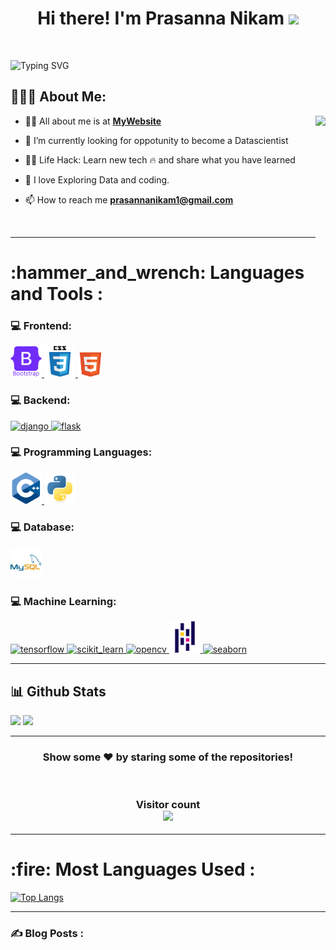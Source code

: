 <h1 align="center">Hi there! I'm Prasanna Nikam <img src="https://media.giphy.com/media/hvRJCLFzcasrR4ia7z/giphy.gif"
    width="25px"> </h1>
<br>

![Typing SVG](https://readme-typing-svg.herokuapp.com?font=comfortaa&color=016EEA&size=24&width=1100&lines=Currently+seeking+opportunities+as+a+Data+Scientist+to+apply+my+expertise+in+machine+learning+and+contribute+to+impactful+projects.;Open-Source+Developer;Nice+to+meet+you...)
<br>
## 👨🏻‍💻 About Me:

<img src="https://raw.githubusercontent.com/gauravsapkal/gauravsapkal/main/code.gif" height="280px" align="right" />

- 🙋‍♂️ All about me is at **[MyWebsite](https://prasannanikammysite.netlify.app)**

- 🌱 I’m currently looking for oppotunity to become a Datascientist

- 👨‍💻 Life Hack: Learn new tech :fire: and share what you have learned

- 💓 I love Exploring Data and coding.

- 📫 How to reach me **prasannanikam1@gmail.com**

<br>

---

<h1>:hammer_and_wrench: Languages and Tools :</h1>
 <h3 align="left">&#128187; Frontend:</h3>
  <p align="left">
    <a href="https://getbootstrap.com" target="_blank" rel="noreferrer">
      <img src="https://raw.githubusercontent.com/devicons/devicon/master/icons/bootstrap/bootstrap-plain-wordmark.svg" alt="bootstrap" width="50" height="50" title="Bootstrap"/>
    </a>
    <a href="https://www.w3schools.com/css/" target="_blank" rel="noreferrer">
      <img src="https://raw.githubusercontent.com/devicons/devicon/master/icons/css3/css3-original-wordmark.svg" alt="css3" width="50" height="50" title="CSS3"/>
    </a>
    <img src="https://github.com/devicons/devicon/blob/master/icons/html5/html5-original.svg" title="HTML5" alt="HTML" width="40" height="40"/>&nbsp;
  </p>

  <h3 align="left">&#128187; Backend:</h3>
  <p align="left">
    <a href="https://www.djangoproject.com/" target="_blank" rel="noreferrer">
      <img src="https://cdn.worldvectorlogo.com/logos/django.svg" alt="django" width="50" height="50" title="Django"/>
    </a>
    <a href="https://flask.palletsprojects.com/" target="_blank" rel="noreferrer">
      <img src="https://www.vectorlogo.zone/logos/pocoo_flask/pocoo_flask-icon.svg" alt="flask" width="50" height="50" title="Flask"/>
    </a>
  </p>

  <h3 align="left">&#128187; Programming Languages:</h3>
  <p align="left">
    <a href="https://www.w3schools.com/cpp/" target="_blank" rel="noreferrer">
      <img src="https://raw.githubusercontent.com/devicons/devicon/master/icons/cplusplus/cplusplus-original.svg" alt="cplusplus" width="50" height="50" title="C++"/>
    </a>
    <a href="https://www.python.org" target="_blank" rel="noreferrer">
      <img src="https://raw.githubusercontent.com/devicons/devicon/master/icons/python/python-original.svg" alt="python" width="50" height="50" title="Python"/>
    </a>
  </p>

  <h3 align="left">&#128187; Database:</h3>
  <p align="left">
    <a href="https://www.mysql.com/" target="_blank" rel="noreferrer">
      <img src="https://raw.githubusercontent.com/devicons/devicon/master/icons/mysql/mysql-original-wordmark.svg" alt="mysql" width="50" height="50" title="MySQL"/>
    </a>
  </p>

  <h3 align="left">&#128187; Machine Learning:</h3>
  <p align="left">
    <a href="https://www.tensorflow.org" target="_blank" rel="noreferrer">
      <img src="https://www.vectorlogo.zone/logos/tensorflow/tensorflow-icon.svg" alt="tensorflow" width="50" height="50" title="TensorFlow"/>
    </a>
    <a href="https://scikit-learn.org/" target="_blank" rel="noreferrer">
      <img src="https://upload.wikimedia.org/wikipedia/commons/0/05/Scikit_learn_logo_small.svg" alt="scikit_learn" width="50" height="50" title="scikit-learn"/>
    </a>
    <a href="https://opencv.org/" target="_blank" rel="noreferrer">
      <img src="https://www.vectorlogo.zone/logos/opencv/opencv-icon.svg" alt="opencv" width="50" height="50" title="OpenCV"/>
    </a>
    <a href="https://pandas.pydata.org/" target="_blank" rel="noreferrer">
      <img src="https://raw.githubusercontent.com/devicons/devicon/2ae2a900d2f041da66e950e4d48052658d850630/icons/pandas/pandas-original.svg" alt="pandas" width="50" height="50" title="pandas"/>
    </a>
    <a href="https://seaborn.pydata.org/" target="_blank" rel="noreferrer">
      <img src="https://seaborn.pydata.org/_images/logo-mark-lightbg.svg" alt="seaborn" width="50" height="50" title="seaborn"/>
    </a>
  </p>

 ---
<h2>📊 Github Stats</h2>

<div>
  <img width="50%"
    src="https://github-readme-stats.vercel.app/api?username=prasannanikam&show_icons=true&hide_border=true&theme=radical" />
  <img width="49%"
    src="https://github-readme-streak-stats.herokuapp.com/?user=prasannanikam&hide_border=true&theme=radical" />
</div>
<hr />
<h3 align="center">
  Show some ❤️ by staring some of the repositories!
</h3>
<br>
<h3 align="center">
  Visitor count <br>
  <img src="https://profile-counter.glitch.me/prasannanikam/count.svg" />
</h3>

 ---

<h1> :fire: Most Languages Used :</h1>

[![Top Langs](https://github-readme-stats.vercel.app/api/top-langs/?username=prasannanikam&layout=compact&theme=vision-friendly-dark)](https://github.com/anuraghazra/github-readme-stats)


---

### :writing_hand: Blog Posts :

<!-- BLOG-POST-LIST:START -->
<!-- BLOG-POST-LIST:END -->
